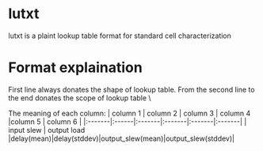 # lutxt
lutxt is a plaint lookup table format for standard cell characterization

# Format explaination
First line always donates the shape of lookup table. From the second line to the end donates the scope of lookup table \

The meaning of each column:
|      column 1  | column 2 | column 3 | column 4 |column 5 | column 6 |
|:-------|:------|:-------|:-------|:-------|:-------|
|  input slew | output load |delay(mean)|delay(stddev)|output_slew(mean)|output_slew(stddev)|
